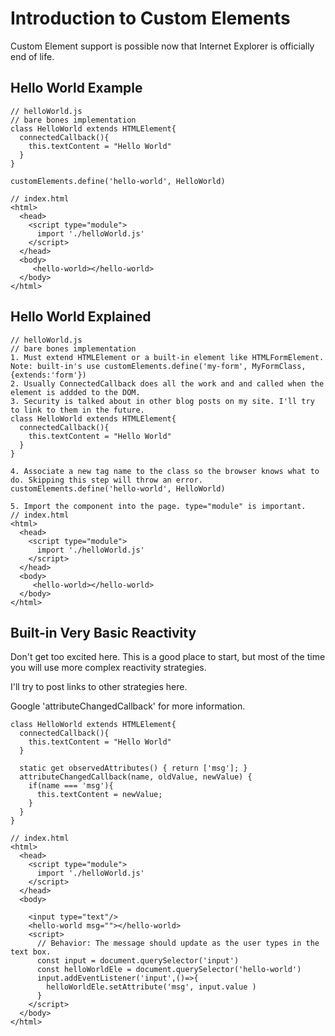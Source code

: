 # Introduction to Custom Elements

Custom Element support is possible now that Internet Explorer is officially end of life.

## Hello World Example
```
// helloWorld.js
// bare bones implementation
class HelloWorld extends HTMLElement{
  connectedCallback(){
    this.textContent = "Hello World"
  }
}

customElements.define('hello-world', HelloWorld)

// index.html
<html>
  <head>
    <script type="module">
      import './helloWorld.js'
    </script>
  </head>
  <body>
     <hello-world></hello-world>
  </body>
</html>
```

## Hello World Explained
```
// helloWorld.js
// bare bones implementation
1. Must extend HTMLElement or a built-in element like HTMLFormElement. Note: built-in's use customElements.define('my-form', MyFormClass, {extends:'form'})
2. Usually ConnectedCallback does all the work and and called when the element is addded to the DOM.
3. Security is talked about in other blog posts on my site. I'll try to link to them in the future.
class HelloWorld extends HTMLElement{
  connectedCallback(){
    this.textContent = "Hello World"
  }
}

4. Associate a new tag name to the class so the browser knows what to do. Skipping this step will throw an error.
customElements.define('hello-world', HelloWorld)

5. Import the component into the page. type="module" is important.
// index.html
<html>
  <head>
    <script type="module">
      import './helloWorld.js'
    </script>
  </head>
  <body>
     <hello-world></hello-world>
  </body>
</html>
```


## Built-in Very Basic Reactivity 

Don't get too excited here. This is a good place to start, but most of the time you will use more complex reactivity strategies.

I'll try to post links to other strategies here.

Google 'attributeChangedCallback' for more information.

```
class HelloWorld extends HTMLElement{
  connectedCallback(){
    this.textContent = "Hello World"
  }

  static get observedAttributes() { return ['msg']; }
  attributeChangedCallback(name, oldValue, newValue) {
    if(name === 'msg'){
      this.textContent = newValue;
    }
  }
}

// index.html
<html>
  <head>
    <script type="module">
      import './helloWorld.js'
    </script>
  </head>
  <body>
     
    <input type="text"/>
    <hello-world msg=""></hello-world>
    <script>
      // Behavior: The message should update as the user types in the text box.
      const input = document.querySelector('input')
      const helloWorldEle = document.querySelector('hello-world')
      input.addEventListener('input',()=>{
        helloWorldEle.setAttribute('msg', input.value )
      }
    </script>
  </body>
</html>

```




